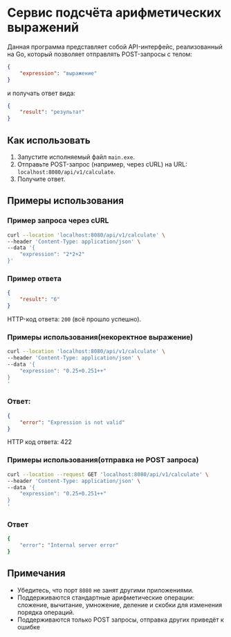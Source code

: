 # Сервис подсчёта арифметических выражений

Данная программа представляет собой API-интерфейс, реализованный на Go, который позволяет отправлять POST-запросы с телом:

```json
{
    "expression": "выражение"
}
```

и получать ответ вида:

```json
{
    "result": "результат"
}
```

## Как использовать

1. Запустите исполняемый файл `main.exe`.
2. Отправьте POST-запрос (например, через cURL) на URL: `localhost:8080/api/v1/calculate`.
3. Получите ответ.

## Примеры использования

### Пример запроса через cURL

```bash
curl --location 'localhost:8080/api/v1/calculate' \
--header 'Content-Type: application/json' \
--data '{
    "expression": "2*2+2"
}'
```

### Пример ответа

```json
{
    "result": "6"
}
```

HTTP-код ответа: `200` (всё прошло успешно).

### Примеры использования(некоректное выражение)
```bash
curl --location 'localhost:8080/api/v1/calculate' \
--header 'Content-Type: application/json' \
--data '{
    "expression": "0.25+0.251++"
}
'
```
### Ответ:
```json
{
    "error": "Expression is not valid"
}
```
HTTP код ответа: 422

### Примеры использования(отправка не POST запроса)
```bash
curl --location --request GET 'localhost:8080/api/v1/calculate' \
--header 'Content-Type: application/json' \
--data '{
    "expression": "0.25+0.251++"
}
'
```

### Ответ
```bash
{
    "error": "Internal server error"
}
```

## Примечания

- Убедитесь, что порт `8080` не занят другими приложениями.
- Поддерживаются стандартные арифметические операции: сложение, вычитание, умножение, деление и скобки для изменения порядка операций.
- Поддерживаются только POST запросы, отправка других приведёт к ошибке
